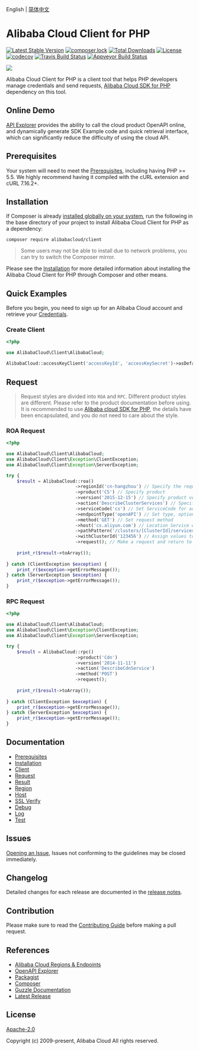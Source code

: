 English | [简体中文](/README-zh-CN.md)


# Alibaba Cloud Client for PHP
[![Latest Stable Version](https://poser.pugx.org/alibabacloud/client/v/stable)](https://packagist.org/packages/alibabacloud/client)
[![composer.lock](https://poser.pugx.org/alibabacloud/client/composerlock)](https://packagist.org/packages/alibabacloud/client)
[![Total Downloads](https://poser.pugx.org/alibabacloud/client/downloads)](https://packagist.org/packages/alibabacloud/client)
[![License](https://poser.pugx.org/alibabacloud/client/license)](https://packagist.org/packages/alibabacloud/client)
[![codecov](https://codecov.io/gh/aliyun/openapi-sdk-php-client/branch/master/graph/badge.svg)](https://codecov.io/gh/aliyun/openapi-sdk-php-client)
[![Travis Build Status](https://travis-ci.org/aliyun/openapi-sdk-php-client.svg?branch=master)](https://travis-ci.org/aliyun/openapi-sdk-php-client)
[![Appveyor Build Status](https://ci.appveyor.com/api/projects/status/qb8j3lhg8349k0hk/branch/master?svg=true)](https://ci.appveyor.com/project/aliyun/openapi-sdk-php-client/branch/master)


![](https://aliyunsdk-pages.alicdn.com/icons/AlibabaCloud.svg)


Alibaba Cloud Client for PHP is a client tool that helps PHP developers manage credentials and send requests, [Alibaba Cloud SDK for PHP][SDK] dependency on this tool.


## Online Demo
[API Explorer](https://api.aliyun.com) provides the ability to call the cloud product OpenAPI online, and dynamically generate SDK Example code and quick retrieval interface, which can significantly reduce the difficulty of using the cloud API.


## Prerequisites
Your system will need to meet the [Prerequisites](/docs/en-US/0-Prerequisites.md), including having PHP >= 5.5. We highly recommend having it compiled with the cURL extension and cURL 7.16.2+.


## Installation
If Composer is already [installed globally on your system](https://getcomposer.org/doc/00-intro.md#globally), run the following in the base directory of your project to install Alibaba Cloud Client for PHP as a dependency:
```
composer require alibabacloud/client
```
> Some users may not be able to install due to network problems, you can try to switch the Composer mirror.

Please see the [Installation](/docs/en-US/1-Installation.md) for more detailed information about installing the Alibaba Cloud Client for PHP through Composer and other means.


## Quick Examples
Before you begin, you need to sign up for an Alibaba Cloud account and retrieve your [Credentials](https://usercenter.console.aliyun.com/#/manage/ak).

### Create Client
```php
<?php

use AlibabaCloud\Client\AlibabaCloud;

AlibabaCloud::accessKeyClient('accessKeyId', 'accessKeySecret')->asDefaultClient();
```


## Request
> Request styles are divided into `ROA` and `RPC`. Different product styles are different. Please refer to the product documentation before using. It is recommended to use [Alibaba cloud SDK for PHP][SDK], the details have been encapsulated, and you do not need to care about the style.


### ROA Request
```php
<?php

use AlibabaCloud\Client\AlibabaCloud;
use AlibabaCloud\Client\Exception\ClientException;
use AlibabaCloud\Client\Exception\ServerException;

try {
    $result = AlibabaCloud::roa()
                          ->regionId('cn-hangzhou') // Specify the requested regionId, if not specified, use the client regionId, then default regionId
                          ->product('CS') // Specify product
                          ->version('2015-12-15') // Specify product version
                          ->action('DescribeClusterServices') // Specify product interface
                          ->serviceCode('cs') // Set ServiceCode for addressing, optional
                          ->endpointType('openAPI') // Set type, optional
                          ->method('GET') // Set request method
                          ->host('cs.aliyun.com') // Location Service will not be enabled if the host is specified. For example, service with a Certification type-Bearer Token should be specified
                          ->pathPattern('/clusters/[ClusterId]/services') // Specify path rule with ROA-style
                          ->withClusterId('123456') // Assign values to parameters in the path. Method: with + Parameter
                          ->request(); // Make a request and return to result object. The request is to be placed at the end of the setting
                          
    print_r($result->toArray());
    
} catch (ClientException $exception) {
    print_r($exception->getErrorMessage());
} catch (ServerException $exception) {
    print_r($exception->getErrorMessage());
}
```

### RPC Request
```php
<?php

use AlibabaCloud\Client\AlibabaCloud;
use AlibabaCloud\Client\Exception\ClientException;
use AlibabaCloud\Client\Exception\ServerException;

try {
    $result = AlibabaCloud::rpc()
                          ->product('Cdn')
                          ->version('2014-11-11')
                          ->action('DescribeCdnService')
                          ->method('POST')
                          ->request();
    
    print_r($result->toArray());
    
} catch (ClientException $exception) {
    print_r($exception->getErrorMessage());
} catch (ServerException $exception) {
    print_r($exception->getErrorMessage());
}
```


## Documentation
* [Prerequisites](/docs/en-US/0-Prerequisites.md)
* [Installation](/docs/en-US/1-Installation.md)
* [Client](/docs/en-US/2-Client.md)
* [Request](/docs/en-US/3-Request.md)
* [Result](/docs/en-US/4-Result.md)
* [Region](/docs/en-US/5-Region.md)
* [Host](/docs/en-US/6-Host.md)
* [SSL Verify](/docs/en-US/7-Verify.md)
* [Debug](/docs/en-US/8-Debug.md)
* [Log](/docs/en-US/9-Log.md)
* [Test](/docs/en-US/10-Test.md)


## Issues
[Opening an Issue](https://github.com/aliyun/openapi-sdk-php-client/issues/new/choose), Issues not conforming to the guidelines may be closed immediately.


## Changelog
Detailed changes for each release are documented in the [release notes](/CHANGELOG.md).


## Contribution
Please make sure to read the [Contributing Guide](/CONTRIBUTING.md) before making a pull request.


## References
* [Alibaba Cloud Regions & Endpoints][endpoints]
* [OpenAPI Explorer][open-api]
* [Packagist][packagist]
* [Composer][composer]
* [Guzzle Documentation][guzzle-docs]
* [Latest Release][latest-release]


## License
[Apache-2.0](/LICENSE.md)

Copyright (c) 2009-present, Alibaba Cloud All rights reserved.


[SDK]: https://github.com/aliyun/openapi-sdk-php
[open-api]: https://api.alibabacloud.com
[latest-release]: https://github.com/aliyun/openapi-sdk-php-client
[guzzle-docs]: http://docs.guzzlephp.org/en/stable/request-options.html
[composer]: https://getcomposer.org
[packagist]: https://packagist.org/packages/alibabacloud/sdk
[home]: https://home.console.aliyun.com
[alibabacloud]: https://www.alibabacloud.com
[regions]: https://www.alibabacloud.com/help/doc-detail/40654.html
[endpoints]: https://developer.aliyun.com/endpoints
[cURL]: http://php.net/manual/en/book.curl.php
[OPCache]: http://php.net/manual/en/book.opcache.php
[xdebug]: http://xdebug.org
[OpenSSL]: http://php.net/manual/en/book.openssl.php
[client]: https://github.com/aliyun/openapi-sdk-php-client
